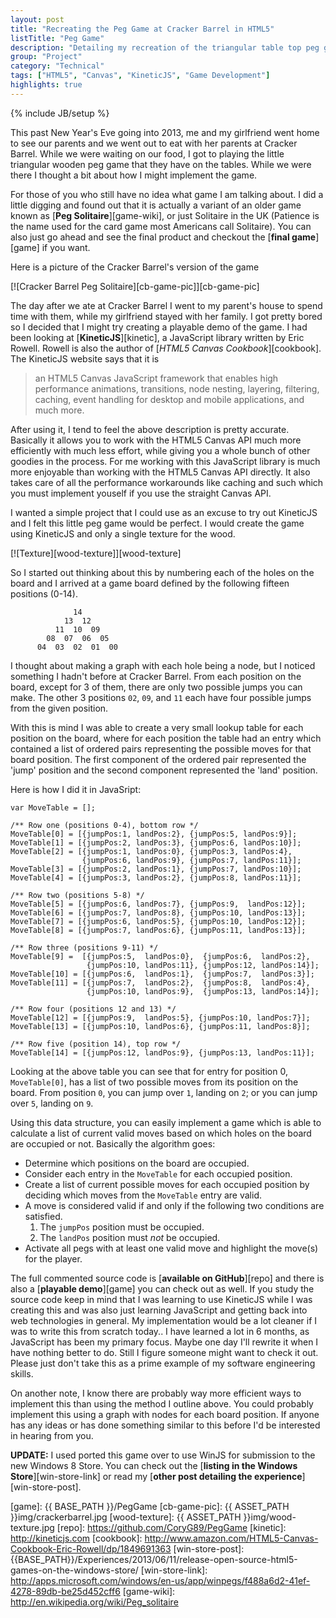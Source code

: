 ```yaml
---
layout: post
title: "Recreating the Peg Game at Cracker Barrel in HTML5"
listTitle: "Peg Game"
description: "Detailing my recreation of the triangular table top peg game known as Peg Solitaire."
group: "Project"
category: "Technical"
tags: ["HTML5", "Canvas", "KineticJS", "Game Development"]
highlights: true
---
```

{% include JB/setup %}

This past New Year's Eve going into 2013, me and my girlfriend went home to see
our parents and we went out to eat with her parents at Cracker Barrel. While we
were waiting on our food, I got to playing the little triangular wooden peg
game that they have on the tables. While we were there I thought a bit about
how I might implement the game.

For those of you who still have no idea what game I am talking about. I did a 
little digging and found out that it is actually a variant of an older game 
known as [**Peg Solitaire**][game-wiki], or just Solitaire in the UK (Patience
is the name used for the card game most Americans call Solitaire). You can also
just go ahead and see the final product and checkout the [**final game**][game]
if you want.

Here is a picture of the Cracker Barrel's version of the game

[![Cracker Barrel Peg Solitaire][cb-game-pic]][cb-game-pic]

The day after we ate at Cracker Barrel I went to my parent's house to spend time
with them, while my girlfriend stayed with her family. I got pretty bored so I
decided that I might try creating a playable demo of the game. I had been
looking at [**KineticJS**][kinetic], a JavaScript library written by Eric
Rowell. Rowell is also the author of [*HTML5 Canvas Cookbook*][cookbook]. The
KineticJS website says that it is

> an HTML5 Canvas JavaScript framework that enables high performance animations,
> transitions, node nesting, layering, filtering, caching, event handling for
> desktop and mobile applications, and much more.

After using it, I tend to feel the above description is pretty accurate. 
Basically it allows you to work with the HTML5 Canvas API much more efficiently
with much less effort, while giving you a whole bunch of other goodies in the
process. For me working with this JavaScript library is much more enjoyable than
working with the HTML5 Canvas API directly. It also takes care of all the
performance workarounds like caching and such which you must implement youself
if you use the straight Canvas API.

I wanted a simple project that I could use as an excuse to try out KineticJS
and I felt this little peg game would be perfect. I would create the game using
KineticJS and only a single texture for the wood.

[![Texture][wood-texture]][wood-texture]

So I started out thinking about this by numbering each of the holes on the
board and I arrived at a game board defined by the following fifteen positions
(0-14).
 
                  14
                13  12
              11  10  09 
            08  07  06  05
          04  03  02  01  00

I thought about making a graph with each hole being a node, but I noticed
something I hadn't before at Cracker Barrel. From each position on the board,
except for 3 of them, there are only two possible jumps you can make. The other
3 positions `02`, `09`, and `11` each have four possible jumps from the given
position.

With this is mind I was able to create a very small lookup table for each
position on the board, where for each position the table had an entry which
contained a list of ordered pairs representing the possible moves for that
board position. The first component of the ordered pair represented the 'jump'
position and the second component represented the 'land' position.

Here is how I did it in JavaSript:

<pre><code class="text javascript">var MoveTable = [];

/** Row one (positions 0-4), bottom row */
MoveTable[0] = [{jumpPos:1, landPos:2}, {jumpPos:5, landPos:9}];
MoveTable[1] = [{jumpPos:2, landPos:3}, {jumpPos:6, landPos:10}];
MoveTable[2] = [{jumpPos:1, landPos:0}, {jumpPos:3, landPos:4},
				{jumpPos:6, landPos:9}, {jumpPos:7, landPos:11}];
MoveTable[3] = [{jumpPos:2, landPos:1}, {jumpPos:7, landPos:10}];
MoveTable[4] = [{jumpPos:3, landPos:2}, {jumpPos:8, landPos:11}];

/** Row two (positions 5-8) */
MoveTable[5] = [{jumpPos:6, landPos:7}, {jumpPos:9,  landPos:12}];
MoveTable[6] = [{jumpPos:7, landPos:8}, {jumpPos:10, landPos:13}];
MoveTable[7] = [{jumpPos:6, landPos:5}, {jumpPos:10, landPos:12}];
MoveTable[8] = [{jumpPos:7, landPos:6}, {jumpPos:11, landPos:13}];

/** Row three (positions 9-11) */
MoveTable[9] =  [{jumpPos:5,  landPos:0},  {jumpPos:6,  landPos:2}, 
				 {jumpPos:10, landPos:11}, {jumpPos:12, landPos:14}];
MoveTable[10] = [{jumpPos:6,  landPos:1},  {jumpPos:7,  landPos:3}];
MoveTable[11] = [{jumpPos:7,  landPos:2},  {jumpPos:8,  landPos:4}, 
				 {jumpPos:10, landPos:9},  {jumpPos:13, landPos:14}];

/** Row four (positions 12 and 13) */
MoveTable[12] = [{jumpPos:9,  landPos:5}, {jumpPos:10, landPos:7}];
MoveTable[13] = [{jumpPos:10, landPos:6}, {jumpPos:11, landPos:8}];

/** Row five (position 14), top row */
MoveTable[14] = [{jumpPos:12, landPos:9}, {jumpPos:13, landPos:11}];</code></pre>

Looking at the above table you can see that for entry for position 0, 
`MoveTable[0]`, has a list of two possible moves from its position on the
board. From position `0`, you can jump over `1`, landing on `2`;  or you can
jump over `5`, landing on `9`.

Using this data structure, you can easily implement a game which is able to
calculate a list of current valid moves based on which holes on the board are
occupied or not. Basically the algorithm goes:

 - Determine which positions on the board are occupied.
 - Consider each entry in the `MoveTable` for each occupied position.
 - Create a list of current possible moves for each occupied position by
   deciding which moves from the `MoveTable` entry are valid.
 - A move is considered valid if and only if the following two conditions are
   satisfied.
   1. The `jumpPos` position must be occupied.
   2. The `landPos` position must *not* be occupied.
 - Activate all pegs with at least one valid move and highlight the move(s) for
   the player.

The full commented source code is [**available on GitHub**][repo] and there
is also a [**playable demo**][game] you can check out as well. If you study the
source code keep in mind that I was learning to use KineticJS while I was
creating this and was also just learning JavaScript and getting back into web
technologies in general. My implementation would be a lot cleaner if I was to
write this from scratch today.. I have learned a lot in 6 months, as JavaScript
has been my primary focus. Maybe one day I'll rewrite it when I have nothing
better to do. Still I figure someone might want to check it out. Please just
don't take this as a prime example of my software engineering skills.

On another note, I know there are probably way more efficient ways to implement
this than using the method I outline above. You could probably implement this
using a graph with nodes for each board position. If anyone has any ideas or has
done something similar to this before I'd be interested in hearing from you.

**UPDATE:** I used ported this game over to use WinJS for submission to the new
Windows 8 Store. You can check out the 
[**listing in the Windows Store**][win-store-link] or read my
 [**other post detailing the experience**][win-store-post].

[game]: {{ BASE_PATH }}/PegGame
[cb-game-pic]: {{ ASSET_PATH }}img/crackerbarrel.jpg
[wood-texture]: {{ ASSET_PATH }}img/wood-texture.jpg
[repo]: https://github.com/CoryG89/PegGame
[kinetic]: http://kineticjs.com
[cookbook]: http://www.amazon.com/HTML5-Canvas-Cookbook-Eric-Rowell/dp/1849691363
[win-store-post]: {{BASE_PATH}}/Experiences/2013/06/11/release-open-source-html5-games-on-the-windows-store/
[win-store-link]: http://apps.microsoft.com/windows/en-us/app/winpegs/f488a6d2-41ef-4278-89db-be25d452cff6
[game-wiki]: http://en.wikipedia.org/wiki/Peg_solitaire